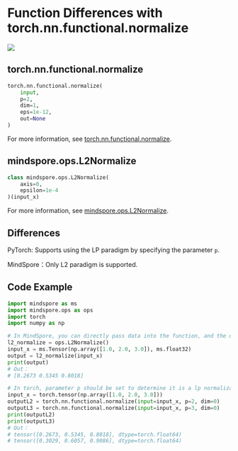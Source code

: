 # Function Differences with torch.nn.functional.normalize

<a href="https://gitee.com/mindspore/docs/blob/r1.8/docs/mindspore/source_en/note/api_mapping/pytorch_diff/L2Normalize.md" target="_blank"><img src="https://mindspore-website.obs.cn-north-4.myhuaweicloud.com/website-images/r1.8/resource/_static/logo_source_en.png"></a>

## torch.nn.functional.normalize

```python
torch.nn.functional.normalize(
    input,
    p=2,
    dim=1,
    eps=1e-12,
    out=None
)
```

For more information, see [torch.nn.functional.normalize](https://pytorch.org/docs/1.5.0/nn.functional.html#torch.nn.functional.normalize).

## mindspore.ops.L2Normalize

```python
class mindspore.ops.L2Normalize(
    axis=0,
    epsilon=1e-4
)(input_x)
```

For more information, see [mindspore.ops.L2Normalize](https://mindspore.cn/docs/en/r1.8/api_python/ops/mindspore.ops.L2Normalize.html#mindspore.ops.L2Normalize).

## Differences

PyTorch: Supports using the LP paradigm by specifying the parameter `p`.

MindSpore：Only L2 paradigm is supported.

## Code Example

```python
import mindspore as ms
import mindspore.ops as ops
import torch
import numpy as np

# In MindSpore, you can directly pass data into the function, and the default dimension is 0.
l2_normalize = ops.L2Normalize()
input_x = ms.Tensor(np.array([1.0, 2.0, 3.0]), ms.float32)
output = l2_normalize(input_x)
print(output)
# Out：
# [0.2673 0.5345 0.8018]

# In torch, parameter p should be set to determine it is a lp normalization, and the default dimension is 1.
input_x = torch.tensor(np.array([1.0, 2.0, 3.0]))
outputL2 = torch.nn.functional.normalize(input=input_x, p=2, dim=0)
outputL3 = torch.nn.functional.normalize(input=input_x, p=3, dim=0)
print(outputL2)
print(outputL3)
# Out：
# tensor([0.2673, 0.5345, 0.8018], dtype=torch.float64)
# tensor([0.3029, 0.6057, 0.9086], dtype=torch.float64)
```